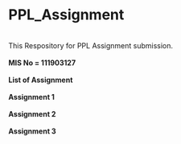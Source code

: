 # PPL_Assignment
<br>This Respository for PPL Assignment submission.<br>
<b><br>MIS No = 111903127</b></br>
<b><br>List of Assignment </b></br>
<b><br>Assignment 1 </b></br>
<b><br>Assignment 2 </b></br>
<b><br>Assignment 3 </b></br>
